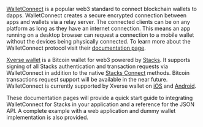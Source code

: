 [WalletConnect](https://walletconnect.com/) is a popular web3 standard to connect blockchain wallets to dapps. WalletConnect creates a secure encrypted connection between apps and wallets via a relay server. The connected clients can be on any platform as long as they have an internet connection. This means an app running on a desktop browser can request a connection to a mobile wallet without the devices being physically connected. To learn more about the WalletConnect protocol visit their [documentation page](https://docs.walletconnect.com/2.0/).

[Xverse wallet](https://www.xverse.app/) is a Bitcoin wallet for web3 powered by [Stacks](https://www.stacks.co/). It supports signing of all Stacks authentication and transaction requests via WalletConnect in addition to the native [Stacks Connect](https://github.com/hirosystems/connect) methods. Bitcoin transactions request support will be available in the near future. WalletConnect is currently supported by Xverse wallet on [iOS](https://apps.apple.com/us/app/xverse-bitcoin-web3-wallet/id1552272513) and [Android](https://play.google.com/store/apps/details?id=com.secretkeylabs.xverse&hl=en&gl=US).

These documentation pages will provide a quick start guide to integrating WalletConnect for Stacks in your application and a reference for the JSON API. A complete example with a web application and dummy wallet implementation is also provided.